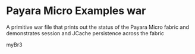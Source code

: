 # Payara Micro Examples war

A primitive war file that prints out the status of the Payara Micro fabric and demonstrates session and JCache persistence across the fabric

myBr3